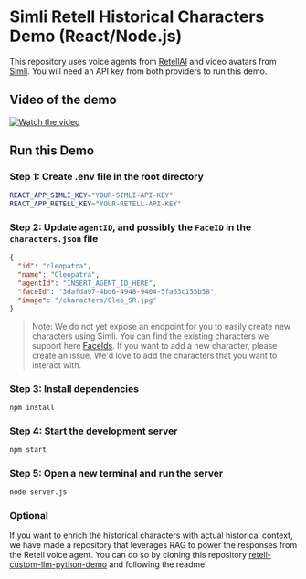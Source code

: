 # Simli Retell Historical Characters Demo (React/Node.js)

This repository uses voice agents from [RetellAI](https://www.retellai.com) and video avatars from [Simli](https://www.simli.com). You will need an API key from both providers to run this demo.



## Video of the demo

[![Watch the video](https://img.youtube.com/vi/zpm_bCGtG6Y/maxresdefault.jpg)](https://www.youtube.com/watch?v=zpm_bCGtG6Y)



## Run this Demo

### Step 1: Create .env file in the root directory
```bash
REACT_APP_SIMLI_KEY="YOUR-SIMLI-API-KEY"
REACT_APP_RETELL_KEY="YOUR-RETELL-API-KEY"
```

### Step 2: Update `agentID`, and possibly the `FaceID` in the `characters.json` file
```json
{
  "id": "cleopatra",
  "name": "Cleopatra",
  "agentId": "INSERT_AGENT_ID_HERE",
  "faceId": "3dafda97-4bd6-4948-9404-5fa63c155b58",
  "image": "/characters/Cleo_SR.jpg"
}
```
> Note: We do not yet expose an endpoint for you to easily create new characters using Simli. You can find the existing characters we support here [FaceIds](https://docs.simli.com/api-reference/endpoint/getPossibleFaceIDs). If you want to add a new character, please create an issue. We'd love to add the characters that you want to interact with.

### Step 3: Install dependencies
```bash
npm install
```

### Step 4: Start the development server
```bash
npm start
```

### Step 5: Open a new terminal and run the server
```bash
node server.js
```

### Optional
If you want to enrich the historical characters with actual historical context, we have made a repository that leverages RAG to power the responses from the Retell voice agent. You can do so by cloning this repository [retell-custom-llm-python-demo](https://github.com/simliai/retell-custom-llm-python-demo.git) and following the readme.
